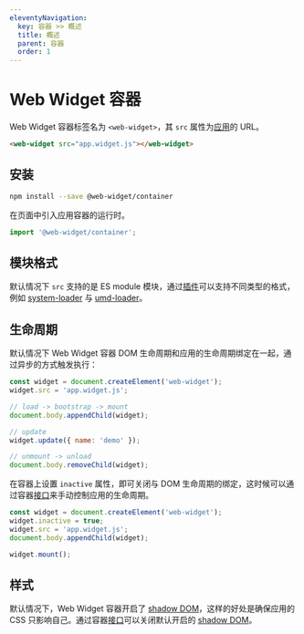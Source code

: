 ```yaml
---
eleventyNavigation:
  key: 容器 >> 概述
  title: 概述
  parent: 容器
  order: 1
---
```


# Web Widget 容器

Web Widget 容器标签名为 `<web-widget>`，其 `src` 属性为[应用](../application/overview.md)的 URL。

```html
<web-widget src="app.widget.js"></web-widget>
```

## 安装

```bash
npm install --save @web-widget/container
```

在页面中引入应用容器的运行时。

```js
import '@web-widget/container';
```

## 模块格式

默认情况下 `src` 支持的是 ES module 模块，通过[插件](./plugins/overview.md)可以支持不同类型的格式，例如 [system-loader](./plugins/system-loader.md) 与 [umd-loader](./plugins/umd-loader.md)。

## 生命周期

默认情况下 Web Widget 容器 DOM 生命周期和应用的生命周期绑定在一起，通过异步的方式触发执行：

```js
const widget = document.createElement('web-widget');
widget.src = 'app.widget.js';

// load -> bootstrap -> mount
document.body.appendChild(widget);

// update
widget.update({ name: 'demo' });

// unmount -> unload
document.body.removeChild(widget);
```

在容器上设置 `inactive` 属性，即可关闭与 DOM 生命周期的绑定，这时候可以通过容器[接口](./interfaces/html-web-widget-element.md)来手动控制应用的生命周期。

```js
const widget = document.createElement('web-widget');
widget.inactive = true;
widget.src = 'app.widget.js';
document.body.appendChild(widget);

widget.mount();
```

## 样式

默认情况下，Web Widget 容器开启了 [shadow DOM](https://developer.mozilla.org/en-US/docs/Web/Web_Components/Using_shadow_DOM)，这样的好处是确保应用的 CSS 只影响自己。通过容器[接口](./interfaces/html-web-widget-element.md)可以关闭默认开启的 [shadow DOM](https://developer.mozilla.org/en-US/docs/Web/Web_Components/Using_shadow_DOM)。